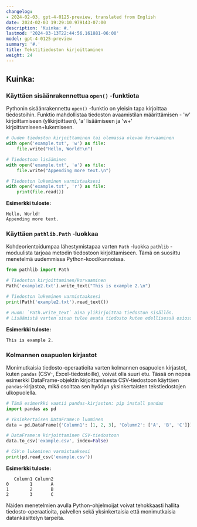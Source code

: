 ```yaml
---
changelog:
- 2024-02-03, gpt-4-0125-preview, translated from English
date: 2024-02-03 19:29:10.979143-07:00
description: 'Kuinka: #.'
lastmod: '2024-03-13T22:44:56.161881-06:00'
model: gpt-4-0125-preview
summary: '#.'
title: Tekstitiedoston kirjoittaminen
weight: 24
---
```


## Kuinka:


### Käyttäen sisäänrakennettua `open()` -funktiota
Pythonin sisäänrakennettu `open()` -funktio on yleisin tapa kirjoittaa tiedostoihin. Funktio mahdollistaa tiedoston avaamistilan määrittämisen - 'w' kirjoittamiseen (ylikirjoittaen), 'a' lisäämiseen ja 'w+' kirjoittamiseen+lukemiseen.

```python
# Uuden tiedoston kirjoittaminen tai olemassa olevan korvaaminen
with open('example.txt', 'w') as file:
    file.write("Hello, World!\n")

# Tiedostoon lisääminen
with open('example.txt', 'a') as file:
    file.write("Appending more text.\n")

# Tiedoston lukeminen varmistaaksesi
with open('example.txt', 'r') as file:
    print(file.read())
```
**Esimerkki tuloste:**
```
Hello, World!
Appending more text.
```

### Käyttäen `pathlib.Path` -luokkaa
Kohdeorientoidumpaa lähestymistapaa varten `Path` -luokka `pathlib` -moduulista tarjoaa metodin tiedostoon kirjoittamiseen. Tämä on suosittu menetelmä uudemmissa Python-koodikannoissa.

```python
from pathlib import Path

# Tiedoston kirjoittaminen/korvaaminen
Path('example2.txt').write_text("This is example 2.\n")

# Tiedoston lukeminen varmistaaksesi
print(Path('example2.txt').read_text())

# Huom: `Path.write_text` aina ylikirjoittaa tiedoston sisällön. 
# Lisäämistä varten sinun tulee avata tiedosto kuten edellisessä osiossa näytettiin.
```
**Esimerkki tuloste:**
```
This is example 2.
```

### Kolmannen osapuolen kirjastot
Monimutkaisia tiedosto-operaatioita varten kolmannen osapuolen kirjastot, kuten `pandas` (CSV-, Excel-tiedostoille), voivat olla suuri etu. Tässä on nopea esimerkki DataFrame-objektin kirjoittamisesta CSV-tiedostoon käyttäen `pandas`-kirjastoa, mikä osoittaa sen hyödyn yksinkertaisten tekstiedostojen ulkopuolella.

```python
# Tämä esimerkki vaatii pandas-kirjaston: pip install pandas
import pandas as pd

# Yksinkertaisen DataFrame:n luominen
data = pd.DataFrame({'Column1': [1, 2, 3], 'Column2': ['A', 'B', 'C']})

# DataFrame:n kirjoittaminen CSV-tiedostoon
data.to_csv('example.csv', index=False)

# CSV:n lukeminen varmistaaksesi
print(pd.read_csv('example.csv'))
```
**Esimerkki tuloste:**
```
   Column1 Column2
0        1       A
1        2       B
2        3       C
```

Näiden menetelmien avulla Python-ohjelmoijat voivat tehokkaasti hallita tiedosto-operaatioita, palvellen sekä yksinkertaisia että monimutkaisia datankäsittelyn tarpeita.
